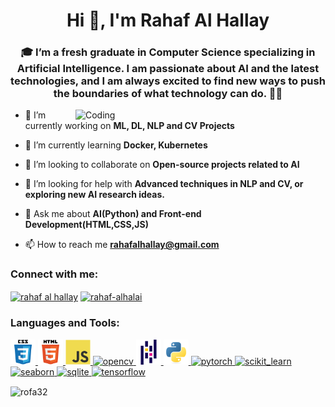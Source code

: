 <h1 align="center">Hi 👋, I'm Rahaf Al Hallay</h1>
<h3 align="center">🎓 I’m a fresh graduate in Computer Science specializing in Artificial Intelligence. I am passionate about AI and the latest technologies, and I am always excited to find new ways to push the boundaries of what technology can do. 🚀🌟</h3>

<img align="right" alt="Coding" width="400" src="https://cdn.dribbble.com/users/236204/screenshots/4353062/media/11705dbe3d8bb0b292040f2fc1e32583.gif">



- 🔭 I’m currently working on **ML, DL, NLP and CV Projects**

- 🌱 I’m currently learning **Docker, Kubernetes**

- 👯 I’m looking to collaborate on **Open-source projects related to AI**

- 🤝 I’m looking for help with **Advanced techniques in NLP and CV, or exploring new AI research ideas.**

<!-- 👨‍💻 All of my projects are available at [......](......)-->

<!--📝 I regularly write articles on [.....](.....)-->

- 💬 Ask me about **AI(Python) and Front-end Development(HTML,CSS,JS)**

- 📫 How to reach me **rahafalhallay@gmail.com**

<h3 align="left">Connect with me:</h3>
<p align="left">
<a href="https://www.linkedin.com/in/rahaf-al-hallay/" target="blank"><img align="center" src="https://raw.githubusercontent.com/rahuldkjain/github-profile-readme-generator/master/src/images/icons/Social/linked-in-alt.svg" alt="rahaf al hallay" height="30" width="40" /></a>
<a href="https://www.youtube.com/c/rahaf-alhalai" target="blank"><img align="center" src="https://raw.githubusercontent.com/rahuldkjain/github-profile-readme-generator/master/src/images/icons/Social/youtube.svg" alt="rahaf-alhalai" height="30" width="40" /></a>
</p>

<h3 align="left">Languages and Tools:</h3>
<p align="left"> <a href="https://www.w3schools.com/css/" target="_blank" rel="noreferrer"> <img src="https://raw.githubusercontent.com/devicons/devicon/master/icons/css3/css3-original-wordmark.svg" alt="css3" width="40" height="40"/> </a> <a href="https://www.w3.org/html/" target="_blank" rel="noreferrer"> <img src="https://raw.githubusercontent.com/devicons/devicon/master/icons/html5/html5-original-wordmark.svg" alt="html5" width="40" height="40"/> </a> <a href="https://developer.mozilla.org/en-US/docs/Web/JavaScript" target="_blank" rel="noreferrer"> <img src="https://raw.githubusercontent.com/devicons/devicon/master/icons/javascript/javascript-original.svg" alt="javascript" width="40" height="40"/> </a> <a href="https://opencv.org/" target="_blank" rel="noreferrer"> <img src="https://www.vectorlogo.zone/logos/opencv/opencv-icon.svg" alt="opencv" width="40" height="40"/> </a> <a href="https://pandas.pydata.org/" target="_blank" rel="noreferrer"> <img src="https://raw.githubusercontent.com/devicons/devicon/2ae2a900d2f041da66e950e4d48052658d850630/icons/pandas/pandas-original.svg" alt="pandas" width="40" height="40"/> </a> <a href="https://www.python.org" target="_blank" rel="noreferrer"> <img src="https://raw.githubusercontent.com/devicons/devicon/master/icons/python/python-original.svg" alt="python" width="40" height="40"/> </a> <a href="https://pytorch.org/" target="_blank" rel="noreferrer"> <img src="https://www.vectorlogo.zone/logos/pytorch/pytorch-icon.svg" alt="pytorch" width="40" height="40"/> </a> <a href="https://scikit-learn.org/" target="_blank" rel="noreferrer"> <img src="https://upload.wikimedia.org/wikipedia/commons/0/05/Scikit_learn_logo_small.svg" alt="scikit_learn" width="40" height="40"/> </a> <a href="https://seaborn.pydata.org/" target="_blank" rel="noreferrer"> <img src="https://seaborn.pydata.org/_images/logo-mark-lightbg.svg" alt="seaborn" width="40" height="40"/> </a> <a href="https://www.sqlite.org/" target="_blank" rel="noreferrer"> <img src="https://www.vectorlogo.zone/logos/sqlite/sqlite-icon.svg" alt="sqlite" width="40" height="40"/> </a> <a href="https://www.tensorflow.org" target="_blank" rel="noreferrer"> <img src="https://www.vectorlogo.zone/logos/tensorflow/tensorflow-icon.svg" alt="tensorflow" width="40" height="40"/> </a> </p>

<p><img align="center" src="https://github-readme-stats.vercel.app/api/top-langs?username=rofa32&show_icons=true&locale=en&layout=compact" alt="rofa32" /></p>
